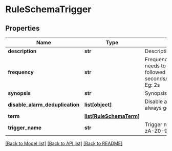 # RuleSchemaTrigger

## Properties
Name | Type | Description | Notes
------------ | ------------- | ------------- | -------------
**description** | **str** | Description about the trigger | [optional] 
**frequency** | **str** | Frequency or time interval at which the trigger needs to be evaluated. Specify positive integer followed by s/m/h/d/w/y/o representing seconds/minutes/hours/days/weeks/years/offset. Eg: 2s | [optional] 
**synopsis** | **str** | Synopsis about the trigger | [optional] 
**disable_alarm_deduplication** | **list[object]** | Disable alarm deduplication, so that alarms are always generated | [optional] 
**term** | [**list[RuleSchemaTerm]**](RuleSchemaTerm.md) |  | 
**trigger_name** | **str** | Trigger name. Should be of pattern [a-zA-Z][a-zA-Z0-9_-]* | 

[[Back to Model list]](../README.md#documentation-for-models) [[Back to API list]](../README.md#documentation-for-api-endpoints) [[Back to README]](../README.md)


